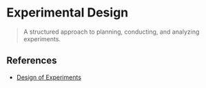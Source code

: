# Experimental Design

> A structured approach to planning, conducting, and analyzing experiments.

## References

- [Design of Experiments](https://en.wikipedia.org/wiki/Design_of_experiments)